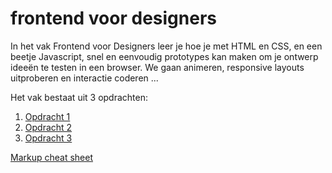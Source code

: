 # frontend voor designers

In het vak Frontend voor Designers leer je hoe je met HTML en CSS, en een beetje Javascript, snel en eenvoudig prototypes kan maken om je ontwerp ideeën te testen in een browser. We gaan animeren, responsive layouts uitproberen en interactie coderen ...

Het vak bestaat uit 3 opdrachten:

1. [Opdracht 1](Opdracht1/)
2. [Opdracht 2](Opdracht2/)
3. [Opdracht 3](Opdracht3/)


[Markup cheat sheet](https://github.com/adam-p/markdown-here/wiki/Markdown-Cheatsheet)
